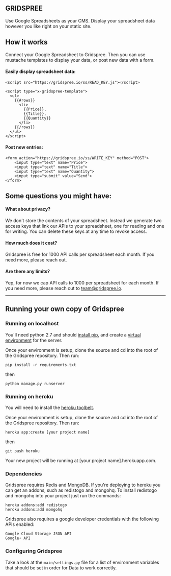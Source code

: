 
GRIDSPREE
-------------

Use Google Spreadsheets as your CMS. Display your spreadsheet data however you like right on your static site.


## How it works

Connect your Google Spreadsheet to Gridspree. Then you can use mustache templates to display your data, or post new data with a form.

#### Easily display spreadsheet data:

    <script src="https://gridspree.io/ss/READ_KEY.js"></script>

    <script type="x-gridspree-template">
      <ul>
        {{#rows}}
          <li>
            {{Price}},
            {{Title}}, 
            {{Quantity}}
          </li>
        {{/rows}}
      </ul>
    </script>

#### Post new entries:

    <form action="https://gridspree.io/ss/WRITE_KEY" method="POST">
        <input type="text" name="Price">
        <input type="text" name="Title">
        <input type="text" name="Quantity">
        <input type="submit" value="Send">
    </form>


## Some questions you might have:

#### What about privacy?

We don't store the contents of your spreadsheet. Instead we generate two access keys that link our APIs to your spreadsheet, one for reading and one for writing. You can delete these keys at any time to revoke access.

#### How much does it cost?

Gridspree is free for 1000 API calls per spreadsheet each month. If you need more, please reach out.

#### Are there any limits?

Yep, for now we cap API calls to 1000 per spreadsheet for each month. If you need more, please reach out to team@gridspree.io.

--------

Running your own copy of Gridspree 
------------------------------------

### Running on localhost

You'll need python 2.7 and should [install pip](https://pip.pypa.io/en/latest/installing.html), and create a [virtual environment](http://docs.python-guide.org/en/latest/dev/virtualenvs/) for the server. 

Once your environment is setup, clone the source and cd into the root of the Gridspree repository. Then run:

    pip install -r requirements.txt

then

    python manage.py runserver


### Running on heroku

You will need to install the [heroku toolbelt](https://toolbelt.heroku.com/).

Once your environment is setup, clone the source and cd into the root of the Gridspree repository. Then run:

    heroku app:create [your project name]

then

    git push heroku

Your new project will be running at [your project name].herokuapp.com.


### Dependencies

Gridspree requires Redis and MongoDB. If you're deploying to heroku you can get an addons, such as redistogo and mongohq. To install redistogo and mongohq into your project just run the commands:

    heroku addons:add redistogo
    heroku addons:add mongohq


Gridspree also requires a google developer credentials with the following APIs enabled:

    Google Cloud Storage JSON API
    Google+ API


### Configuring Gridspree

Take a look at the `main/settings.py` file for a list of environment variables that should be set in order for Data to work correctly.

